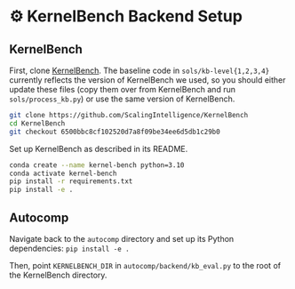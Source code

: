 # ⚙️ KernelBench Backend Setup

## KernelBench

First, clone [KernelBench](https://github.com/ScalingIntelligence/KernelBench). The baseline code in `sols/kb-level{1,2,3,4}` currently reflects the version of KernelBench we used, so you should either update these files (copy them over from KernelBench and run `sols/process_kb.py`) or use the same version of KernelBench.

```sh
git clone https://github.com/ScalingIntelligence/KernelBench
cd KernelBench
git checkout 6500bbc8cf102520d7a8f09be34ee6d5db1c29b0
```

Set up KernelBench as described in its README.

```sh
conda create --name kernel-bench python=3.10
conda activate kernel-bench
pip install -r requirements.txt
pip install -e . 
```

## Autocomp

Navigate back to the `autocomp` directory and set up its Python dependencies: ``pip install -e .``

Then, point `KERNELBENCH_DIR` in `autocomp/backend/kb_eval.py` to the root of the KernelBench directory.